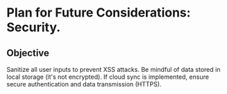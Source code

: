 # Plan for Future Considerations: Security.

## Objective
Sanitize all user inputs to prevent XSS attacks. Be mindful of data stored in local storage (it's not encrypted). If cloud sync is implemented, ensure secure authentication and data transmission (HTTPS).
